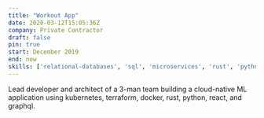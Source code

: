 ```yaml
---
title: "Workout App"
date: 2020-03-12T15:05:36Z
company: Private Contractor
draft: false
pin: true
start: December 2019
end: now
skills: ['relational-databases', 'sql', 'microservices', 'rust', 'python', 'machine-learning', 'graphql', 'react', 'react-native', 'typescript', 'kubernetes', 'docker']
---
```


Lead developer and architect of a 3-man team
building a cloud-native ML application using
kubernetes, terraform, docker, rust, python,
react, and graphql.
